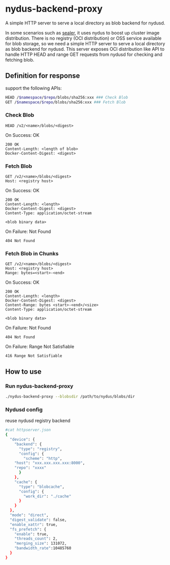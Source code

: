 # nydus-backend-proxy
A simple HTTP server to serve a local directory as blob backend for nydusd.

In some scenarios such as [sealer](https://github.com/alibaba/sealer), it uses nydus to boost up cluster image distribution. There is no registry (OCI distribution) or OSS service available for blob storage, so we need a simple HTTP server to serve a local directory as blob backend for nydusd. This server exposes OCI distribution like API to handle HTTP HEAD and range GET requests from nydusd for checking and fetching blob.

## Definition for response
support the following APIs:
```bash
HEAD /$namespace/$repo/blobs/sha256:xxx ### Check Blob
GET /$namespace/$repo/blobs/sha256:xxx ### Fetch Blob
```
### Check Blob
```
HEAD /v2/<name>/blobs/<digest>
```
On Success: OK
```
200 OK
Content-Length: <length of blob>
Docker-Content-Digest: <digest>

```
### Fetch Blob
```
GET /v2/<name>/blobs/<digest>
Host: <registry host>
```
On Success: OK
```
200 OK
Content-Length: <length>
Docker-Content-Digest: <digest>
Content-Type: application/octet-stream

<blob binary data>
```
On Failure: Not Found
```
404 Not Found
```
### Fetch Blob in Chunks
```
GET /v2/<name>/blobs/<digest>
Host: <registry host>
Range: bytes=<start>-<end>
```
On Success: OK
```
200 OK
Content-Length: <length>
Docker-Content-Digest: <digest>
Content-Range: bytes <start>-<end>/<size>
Content-Type: application/octet-stream

<blob binary data>
```
On Failure: Not Found
```
404 Not Found
```

On Failure: Range Not Satisfiable
```
416 Range Not Satisfiable
```

## How to use

### Run nydus-backend-proxy
```bash
./nydus-backend-proxy --blobsdir /path/to/nydus/blobs/dir
```
### Nydusd config
reuse nydusd registry backend
```bash
#cat httpserver.json
{
  "device": {
    "backend": {
      "type": "registry",
      "config": {
        "scheme": "http",
	"host": "xxx.xxx.xxx.xxx:8000",
	"repo": "xxxx"
      }
    },
    "cache": {
      "type": "blobcache",
      "config": {
        "work_dir": "./cache"
      }
    }
  },
  "mode": "direct",
  "digest_validate": false,
  "enable_xattr": true,
  "fs_prefetch": {
    "enable": true,
    "threads_count": 2,
    "merging_size": 131072,
    "bandwidth_rate":10485760
  }
}
```

